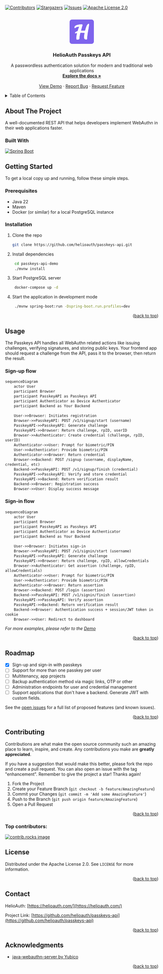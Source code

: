 <a id="readme-top"></a>

<!-- PROJECT SHIELDS -->
<!--
*** I'm using markdown "reference style" links for readability.
*** Reference links are enclosed in brackets [ ] instead of parentheses ( ).
*** See the bottom of this document for the declaration of the reference variables
*** for contributors-url, forks-url, etc. This is an optional, concise syntax you may use.
*** https://www.markdownguide.org/basic-syntax/#reference-style-links
-->
[![Contributors][contributors-shield]][contributors-url]
[![Stargazers][stars-shield]][stars-url]
[![Issues][issues-shield]][issues-url]
[![Apache License 2.0][license-shield]][license-url]



<!-- PROJECT LOGO -->
<br />
<div align="center">
  <a href="https://github.com/helioauth/passkeys-api">
    <img src="docs/assets/logo.svg" alt="Logo" width="80" height="80">
  </a>

<h3 align="center">HelioAuth Passkeys API</h3>

  <p align="center">
    A passwordless authentication solution for modern and traditional web applications 
    <br />
    <a href="https://github.com/helioauth/passkeys-api"><strong>Explore the docs »</strong></a>
    <br />
    <br />
    <a href="https://demo.usepasskeys.dev/">View Demo</a>
    ·
    <a href="https://github.com/helioauth/passkeys-api/issues/new?labels=bug&template=bug-report---.md">Report Bug</a>
    ·
    <a href="https://github.com/helioauth/passkeys-api/issues/new?labels=enhancement&template=feature-request---.md">Request Feature</a>
  </p>
</div>



<!-- TABLE OF CONTENTS -->
<details>
  <summary>Table of Contents</summary>
  <ol>
    <li>
      <a href="#about-the-project">About The Project</a>
      <ul>
        <li><a href="#built-with">Built With</a></li>
      </ul>
    </li>
    <li>
      <a href="#getting-started">Getting Started</a>
      <ul>
        <li><a href="#prerequisites">Prerequisites</a></li>
        <li><a href="#installation">Installation</a></li>
      </ul>
    </li>
    <li><a href="#usage">Usage</a></li>
    <li><a href="#roadmap">Roadmap</a></li>
    <li><a href="#contributing">Contributing</a></li>
    <li><a href="#license">License</a></li>
    <li><a href="#contact">Contact</a></li>
    <li><a href="#acknowledgments">Acknowledgments</a></li>
  </ol>
</details>



<!-- ABOUT THE PROJECT -->
## About The Project

A well-documented REST API that helps developers implement WebAuthn in their web applications faster.


### Built With

 [![Spring Boot][Spring-Boot]][Spring-Boot-url]



<!-- GETTING STARTED -->
## Getting Started

To get a local copy up and running, follow these simple steps.

### Prerequisites

 * Java 22
 * Maven
 * Docker (or similar) for a local PostgreSQL instance

### Installation


1. Clone the repo
   ```sh
   git clone https://github.com/helioauth/passkeys-api.git
   ```
2. Install dependencies
   ```sh
    cd passkeys-api-demo
    ./mvnw install
   ```
3. Start PostgreSQL server

   ```bash
    docker-compose up -d
   ```

4. Start the application in development mode
   ```sh
    ./mvnw spring-boot:run -Dspring-boot.run.profiles=dev
   ```

<p align="right">(<a href="#readme-top">back to top</a>)</p>


<!-- USAGE EXAMPLES -->
## Usage

The Passkeys API handles all WebAuthn related actions like issuing challenges,
verifying signatures, and storing public keys.
Your frontend app should request a challenge from the API, pass it to the browser, then return the result.

### Sign-up flow

```mermaid
sequenceDiagram
    actor User
    participant Browser
    participant PasskeyAPI as Passkeys API
    participant Authenticator as Device Authenticator
    participant Backend as Your Backend

    User->>Browser: Initiates registration
    Browser->>PasskeyAPI: POST /v1/signup/start (username)
    PasskeyAPI->>PasskeyAPI: Generate challenge
    PasskeyAPI->>Browser: Return challenge, rpID, userID
    Browser->>Authenticator: Create credential (challenge, rpID, userID)
    Authenticator->>User: Prompt for biometric/PIN
    User->>Authenticator: Provide biometric/PIN
    Authenticator->>Browser: Return credential
    Browser->>Backend: POST /signup (username, displayName, credential, etc)
    Backend->>PasskeyAPI: POST /v1/signup/finish (credential)
    PasskeyAPI->>PasskeyAPI: Verify and store credential
    PasskeyAPI->>Backend: Return verification result
    Backend->>Browser: Registration success
    Browser->>User: Display success message
```

### Sign-in flow

```mermaid
sequenceDiagram
    actor User
    participant Browser
    participant PasskeyAPI as Passkeys API
    participant Authenticator as Device Authenticator
    participant Backend as Your Backend

    User->>Browser: Initiates sign-in
    Browser->>PasskeyAPI: POST /v1/signin/start (username)
    PasskeyAPI->>PasskeyAPI: Generate challenge
    PasskeyAPI->>Browser: Return challenge, rpID, allowCredentials
    Browser->>Authenticator: Get assertion (challenge, rpID, allowCredentials)
    Authenticator->>User: Prompt for biometric/PIN
    User->>Authenticator: Provide biometric/PIN
    Authenticator->>Browser: Return assertion
    Browser->>Backend: POST /login (assertion)
    Backend->>PasskeyAPI: POST /v1/signin/finish (assertion)
    PasskeyAPI->>PasskeyAPI: Verify assertion
    PasskeyAPI->>Backend: Return verification result
    Backend->>Browser: Authentication success + session/JWT token in cookie
    Browser->>User: Redirect to dashboard
```

_For more examples, please refer to the [Demo](https://github.com/helioauth/passkeys-api-demo)_

<p align="right">(<a href="#readme-top">back to top</a>)</p>



<!-- ROADMAP -->
## Roadmap

- [x] Sign-up and sign-in with passkeys
- [ ] Support for more than one passkey per user
- [ ] Multitenancy, app projects
- [ ] Backup authentication method via magic links, OTP or other
- [ ] Administration endpoints for user and credential management
- [ ] Support applications that don't have a backend. Generate JWT with custom fields.

See the [open issues](https://github.com/helioauth/passkeys-api/issues) for a full list of proposed features (and known issues).

<p align="right">(<a href="#readme-top">back to top</a>)</p>



<!-- CONTRIBUTING -->
## Contributing

Contributions are what make the open source community such an amazing place to learn, inspire, and create. Any contributions you make are **greatly appreciated**.

If you have a suggestion that would make this better, please fork the repo and create a pull request.
You can also open an issue with the tag "enhancement". Remember to give the project a star! Thanks again!

1. Fork the Project
2. Create your Feature Branch (`git checkout -b feature/AmazingFeature`)
3. Commit your Changes (`git commit -m 'Add some AmazingFeature'`)
4. Push to the Branch (`git push origin feature/AmazingFeature`)
5. Open a Pull Request

<p align="right">(<a href="#readme-top">back to top</a>)</p>

### Top contributors:

<a href="https://github.com/helioauth/passkeys-api/graphs/contributors">
  <img src="https://contrib.rocks/image?repo=helioauth/passkeys-api" alt="contrib.rocks image" />
</a>



<!-- LICENSE -->
## License

Distributed under the Apache License 2.0. See `LICENSE` for more information.

<p align="right">(<a href="#readme-top">back to top</a>)</p>



<!-- CONTACT -->
## Contact

HelioAuth: [https://helioauth.com/](https://helioauth.com/)

Project Link: [https://github.com/helioauth/passkeys-api](https://github.com/helioauth/passkeys-api)

<p align="right">(<a href="#readme-top">back to top</a>)</p>



<!-- ACKNOWLEDGMENTS -->
## Acknowledgments

* [java-webauthn-server by Yubico](https://github.com/Yubico/java-webauthn-server)

<p align="right">(<a href="#readme-top">back to top</a>)</p>



<!-- MARKDOWN LINKS & IMAGES -->
<!-- https://www.markdownguide.org/basic-syntax/#reference-style-links -->
[contributors-shield]: https://img.shields.io/github/contributors/helioauth/passkeys-api.svg?style=for-the-badge
[contributors-url]: https://github.com/helioauth/passkeys-api/graphs/contributors
[stars-shield]: https://img.shields.io/github/stars/helioauth/passkeys-api.svg?style=for-the-badge
[stars-url]: https://github.com/helioauth/passkeys-api/stargazers
[issues-shield]: https://img.shields.io/github/issues/helioauth/passkeys-api.svg?style=for-the-badge
[issues-url]: https://github.com/helioauth/passkeys-api/issues
[license-shield]: https://img.shields.io/github/license/helioauth/passkeys-api.svg?style=for-the-badge
[license-url]: https://github.com/helioauth/passkeys-api/blob/master/LICENSE
[Spring-Boot]: https://img.shields.io/badge/Spring-Boot-6DB33F?style=for-the-badge&logo=spring&logoColor=6DB33F
[Spring-Boot-url]: https://spring.io/projects/spring-boot
